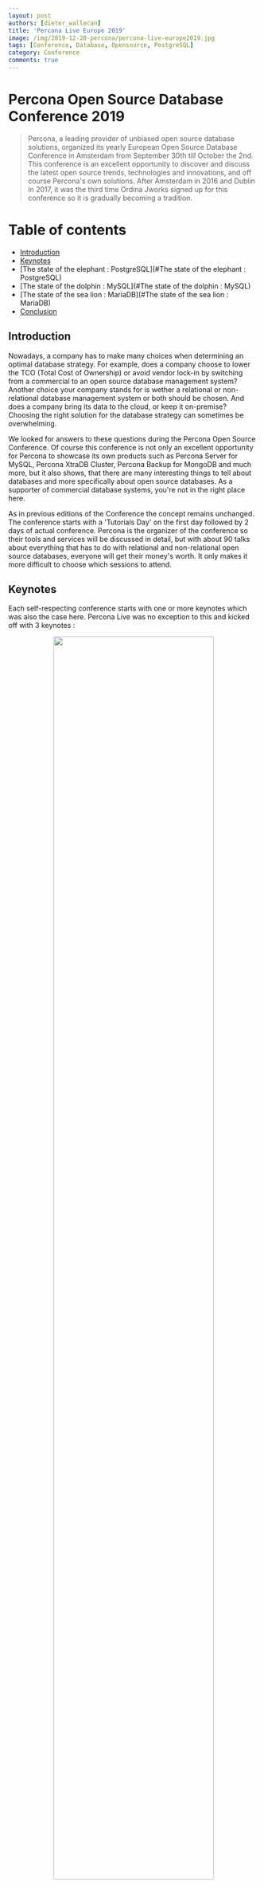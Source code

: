 ```yaml
---
layout: post
authors: [dieter_wallecan]
title: 'Percona Live Europe 2019'
image: /img/2019-12-20-percona/percona-live-europe2019.jpg
tags: [Conference, Database, Opensource, PostgreSQL]
category: Conference
comments: true
---
```


# Percona Open Source Database Conference 2019 


> Percona, a leading provider of unbiased open source database solutions, organized its yearly European Open Source Database Conference in Amsterdam from September 30th till October the 2nd. This conference is an excellent opportunity to discover and discuss the latest open source trends, technologies and innovations, and off course Percona's own solutions. After Amsterdam in 2016 and Dublin in 2017, it was the third time Ordina Jworks signed up for this conference so it is gradually becoming a tradition.


# Table of contents

* [Introduction](#Introduction)
* [Keynotes](#keynotes)
* [The state of the elephant : PostgreSQL](#The state of the elephant : PostgreSQL)
* [The state of the dolphin : MySQL](#The state of the dolphin : MySQL)
* [The state of the sea lion : MariaDB](#The state of the sea lion : MariaDB)
* [Conclusion](#conclusion)

## Introduction

Nowadays, a company has to make many choices when determining an optimal database strategy. For example, does a company choose to lower the TCO (Total Cost of Ownership) or avoid vendor lock-in by switching from a commercial to an open source database management system? Another choice your company stands for is wether a relational or non-relational database management system or both should be chosen. And does a company bring its data to the cloud, or keep it on-premise? Choosing the right solution for the database strategy can sometimes be overwhelming.

We looked for answers to these questions during the Percona Open Source Conference. Of course this conference is not only an excellent opportunity for Percona to showcase its own products such as Percona Server for MySQL, Percona XtraDB Cluster, Percona Backup for MongoDB and much more, but it also shows, that there are many interesting things to tell about databases and more specifically about open source databases. As a supporter of commercial database systems, you're not in the right place here.

As in previous editions of the Conference the concept remains unchanged.  The conference starts with a 'Tutorials Day' on the first day followed by 2 days of actual conference. Percona is the organizer of the conference so their tools and services will be discussed in detail, but with about 90 talks about everything that has to do with relational and non-relational open source databases, everyone will get their money's worth. It only makes it more difficult to choose which sessions to attend. 


## Keynotes

Each self-respecting conference starts with one or more keynotes which was also the case here. Percona Live was no exception to this and kicked off with 3 keynotes :

<div style="text-align: center;" >
  <img src="/img/2019-12-20-percona/keynote.jpg" width="80%">
</div>

<BR>

* [The state of open source databases](https://www.percona.com/sites/default/files/ple19-slides/keynotes/ple19-keynote-the-state-of-open-source-databases.pdf){:target="_blank" rel="noopener noreferrer"}
* [MySQL The state of the dolphin](https://www.percona.com/sites/default/files/ple19-slides/keynotes/mysql_pleurope_keynote_2019_v9.pdf){:target="_blank" rel="noopener noreferrer"}
* [Dynamic / Cloud Infrastructure Automation](https://www.percona.com/sites/default/files/ple19-slides/keynotes/hashicorp-deck-2019.pdf){:target="_blank" rel="noopener noreferrer"}


The first keynote was a great plea for the cloud and open source software and the benefits of both were well discussed. Also it mainly summarised the results of The Open Source Data Management Software Survey conducted by Percona in the run-up to the conference. More insights and useful information can be found in the [Open Source Data Management Software Survey](https://learn.percona.com/hubfs/Percona_Open_Source_DataManagement_Software_Survey_2019.pdf?__hstc=221416967.b5bed1057192b82e1b3e510771501218.1569922151538.1583767811856.1583848866284.9&__hssc=221416967.1.1583848866284){:target="_blank" rel="noopener noreferrer"}

To gain a good insight into how the open source database landscape is evolving, various sources such as db-engines and Stack Overflow were consulted. The graph below shows the most commonly used databases according to Stack Overflow.


<div style="text-align: center;" >
  <img src="/img/2019-12-20-percona/stackoverflow.png" width="80%">
</div>

<BR>

In these disruptive times, the popularity of open source databases is undoubtedly increasing. But how are the elephant, dolphin and sea lion currently doing? Which one is the most popular and how do they relate to each other? A small tour along the mini zoo of relational open source databases.

## The state of the elephant : PostgreSQL

 
<span class="image left"><img src="/img/2019-12-20-percona/postgreslogo.png" width="10%"></span>
 
PostgreSQL, as we know it under this name, is celebrating its 24th anniversary this year and the chart below clearly shows that its popularity is still growing. According to DB-engines that measures database popularity, PostgreSQL is now the fourth most popular database, after Oracle, MySQL and Microsoft SQL Server, and was referred to as 'Database of the year' in both 2017 and 2018. In 2019 it had to pass on this title to MySQL. The last major release, version 12, was launched the day after the Percona conference.


<div style="text-align: center;" >
  <img src="/img/2019-12-20-percona/dbengines_postgresql.png" width="80%">
</div>

<BR>
Although the focus of the conference was on MySQL, PostgreSQL was also well represented at the conference with more than 37 talks on the subject. The postgreSQL sessions carried away my preference not least because it is a popular migration target, but also because the popularity increased in the most recent years, many developers think it is the coolest database out there.


Day 1 (Tutorials) : <BR>

* <B>[PostgreSQL For Oracle and MySQL DBAs and For Beginners](https://www.percona.com/live/19/sites/default/files/slides/PostgreSQL%20Tutorial%20for%20Oracle,%20MySQL%20DBAs%20and%20Beginners.pdf){:target="_blank" rel="noopener noreferrer"}</B>

	*From a Database administrator point of view this was the most interesting training. After a 	brief overview of the different features within Postgress, the specific terminology was 	also discussed.  Within this training the necessary attention was also paid to the 	installation of PostgreSQL, the architecture, backup and partitioning within PostgreSQL.*
	
	
<div style="text-align: center;" >
  <img src="/img/2019-12-20-percona/Introduction to PostgresSQL.jpeg" width="80%">
</div>

<BR>
<BR>
<BR>	


* <B>[Introduction to PL/pgSQL Development](https://www.percona.com/live/19/sites/default/files/slides/Introduction%20to%20PL_pgSQL%20Development%20-%20FileId%20-%20187790.pdf){:target="_blank" rel="noopener noreferrer"}</B>

	*While the morning tutorial was intended for DBA's, the developers were given due attention 	in the afternoon. The standard PostgreSQL distribution includes four procedural languages, 	PL/Tcl, PL/Perl, PL/Python and PL/pgSQL. In addition, there are a number of procedural 	languages that are 	developed and maintained outside the core PostgreSQL distribution like 	PL/Java, PL/PHP, PL/Ruby and a few others. The tutorial only focussed on development in 	PL/pgSQL. Because of the many similarities between PL/pgSQL and the programming language 	of Oracle PL/SQL, this 	3 hour session was a good repetition for a developer with 	experience in PL/SQL programming. Fortunately, the differences between the two were also 	sufficiently addressed. And just 	these differences are important if you want to port an 	application from Oracle to PostgreSQL.*

Day 2 : <BR>

* <B>Why PostgreSQL is Becoming A Migration Target in Large Enterprises</B>

	*The driving reasons for migrating to PostgreSQL are not only initiated from the management    	of an organization, who is particularly interested in the lower TCO,  the no-vendor lock-in 	and the licencing policy.	Also developers, operation teams, architects all have their  	reasons to migrate from 	proprietary databases or noSQL databases to PostgreSQL.
	PostgreSQL is not only the most loved relational database among developers, it contains the 	latest SQL standards, contains many programming languages, supports JSON. Operation teams 	especially appreciate the legendary stability, the options for High Availability and the 	good backup tools. For architects, the support of procedures in PostgreSQL is very 	interesting. These are very helpful for Oracle to PostgreSQL migration. The 	interoperability and sharding capabilities are also a plus. *

* <B>Pg_catalog Unrevealed! That Part of PostgreSQL You Are Probably Underusing</B>

	*This talk was intended to review the possibilities offered by the PostgreSQL catalog. Plenty of information is available there but it is unknown to many users, and therefore unused. The speaker demonstrated how to exploit the catalog, how to send the information to other monitoring tools, and how the tables in pg_catalog are fundamentally interconnected to other topics such as performance, replication, MVCC, security, the universe and everything.*


* <B>[Join Heterogeneous Databases Using PostgreSQL Foreign Data Wrappers](https://www.percona.com/live/19/sites/default/files/slides/Join%20Heterogeneous%20Databases%20Using%20PostgreSQL%20Foreign%20Data%20Wrappers%20.pdf){:target="_blank" rel="noopener noreferrer"}</B>

   *I followed this presentation because I was especially interested in how PostgreSQL can communitcate with other databases like Oracle, MySQL, PostgreSQL itself or even NoSQL data sources like MongoDB. The feature to achieve this are Foreign Data Wrappers. Simply put, it allows you to create foreign tables in a PostgreSQL database that are proxies for some other data source. With a few examples it was shown how you can easily set up these Foreign Data Wrappers. An extensive overview of the different data wrappers that exist can be found on the [wiki](https://wiki.postgresql.org/wiki/Foreign_data_wrappers)* 


* <B>High Availability and Automatic Failover in PostgreSQL</B>

	*This talk starts with a list of replication types in PostgreSQL followed by a detailed 	understanding of some of the widely used open source tools for high availability and 	automatic failover in PostgreSQL.
	The following topics will be discussed during this talk
	How the implementation of HA differs for each type of replication available in 	PostgreSQL
	How to combine HAproxy with etcd plus a detailed explanation of the RAFT Algorithm for 	HA using Patroni.
	What is stolon, pgpool-II and repmgr and how can they be helpful.
	Some other tools admins may wish to explore.
	What are the tools and solutions that help you achieve automatic failover in AWS and 	other cloud-based environments.
	How to avoid huge data loss during failovers.*

Day 3 : <BR>

* <B>[Parted Ways with Partitioning? It’s Time to Reconsider](https://www.percona.com/sites/default/files/ple19-slides/day2-am/parted-ways-with-partitioning.pdf){:target="_blank" rel="noopener noreferrer"}</B><BR>

	*During this talk it was shown how Partitioning has evolved within the latest versions of   	PostgreSQL.* 
	
* <B>Handling Transaction ID Wraparound in PostgreSQL</B><BR>  

	*Transaction ID's in PostgreSQL are stored in a 32-bit counter. But that involves potential 	risks.  Without any form of intervention, tranaction id's could get exhausted after 2 	billion transactions. A way to deal with this is described in detail on the following 	[blog](https://info.crunchydata.com/blog/managing-transaction-id-wraparound-in-postgresql)	{:target="_blank" rel="noopener noreferrer"}*

* <B>[Top 10 Mistakes When Migrating From Oracle to PostgreSQL](https://www.percona.com/live/19/sites/default/files/slides/Top%2010%20Mistakes%20When%20Migrating%20From%20Oracle%20to%20PostgreSQL%20-%20FileId%20-%20187795.pdf){:target="_blank" rel="noopener noreferrer"}</B><BR>

	*Very interesting session that exposes a handful of grammatical differences, for which the 	functionality is the same, between both database systems. This way you learn, for example, 
	that synonyms or nulls do not exactly mean the same thing in Oracle and PostgreSQL.*

* <B>PostgreSQL Plan at Execution Time: A Quick Show</B>

	*The last lightning talk about PostgreSQL on the conference showed a look behind the scenes of Explain plan in PostgreSQL and what decisions could be made from it during the excution phase. This was demonstrated by means of a demo. *



<BR>


### Migrating to PostgreSQL

PostgreSQL has become a mature database and is known for its reliability, feature robustness, and performance. Able to handle all levels of workload with thousands of tools, extensions, connectors and community-contributed add-ons, it is a popular choice for Oracle database migration. But one of the main drivers is of course the cost, because Oracle's licensing model is often a nightmare. PostgreSQL commends itself as the World's most advanced open source relational database. 

So when the company's management has decided to migrate to PostgreSQL, is it a difficult task as Oracle DBA to make the switch? Not really. Because the fundamentals and features remain largely the same, the learning curve is not steep at all. A good starting point is the [wiki of postgress](https://wiki.postgresql.org/wiki/Oracle_to_Postgres_Conversion){:target="_blank" rel="noopener noreferrer"}. 

There are several tools on the market that can assist you in converting an Oracle database into a PostgresSQL database, but keep in mind that is no tool that can convert 100% Oracle database into PostgreSQL, some manual changes are required. Below is a list of frequently used conversion tools, but a detailed description of each tool is beyond the scope of this blogpost

* [Ora2pg : Ideal for large migration projects](http://ora2pg.darold.net){:target="_blank" rel="noopener noreferrer"}
* PostgreSQL Foreign Data Wrapper for Oracle : Ideal to move schemas and data
* Orafce : Compatibility functions
* [AWS Schema Conversion Tool](https://docs.aws.amazon.com/SchemaConversionTool/latest/userguide/CHAP_Welcome.html){:target="_blank" rel="noopener noreferrer"}

The pitfalls you often encounter as an administrator were discussed in the session ***"Top 10 Mistakes When Migrating From Oracle to PostgreSQL"***



## The state of the dolphin : MySQL





<span class="image left"><img src="/img/2019-12-20-percona/mysqllogo2.png" width="5%"></span>

In 2019 MySQL took over the torch again from PostgreSQL as Database of the year. MySQL is one of the most widely used databases in the world and, in terms of popularity, only has to accept Oracle in front of them. The latest release, release 8, was released on April 19, 2018. With no less than 250 new features it was a big leap forward from version 5.7. An overview of these new features can be found [here](https://mysqlserverteam.com/the-complete-list-of-new-features-in-mysql-8-0/){:target="_blank" rel="noopener noreferrer"}. During several sessions some of these new features were discussed in more detail.


<div style="text-align: center;" >
  <img src="/img/2019-12-20-percona/mysql.png" width="80%">
</div>

A selection of some interesting talks on MySQL :



* [How to Upgrade Like a Boss to MySQL 8.0](https://www.percona.com/sites/default/files/ple19-slides/day2-pm/how-to-upgrade-like-a-boss-to-mysql8.pdf){:target="_blank" rel="noopener noreferrer"}
* [Enhancing MySQL Security](https://www.percona.com/sites/default/files/ple19-slides/day1-pm/enhancing-mysql-security.pdf){:target="_blank" rel="noopener noreferrer"}
* [Billion Goods in Few Categories How Histograms Save a Life?](https://www.percona.com/sites/default/files/histograms_plam2019.pdf){:target="_blank" rel="noopener noreferrer"}
* [MySQL 8.0: The New Replication Features](https://www.percona.com/sites/default/files/ple19-slides/ple19-new-features-mysql-8-replication.pdf){:target="_blank" rel="noopener noreferrer"}
* [MySQL 8.0.18 latest updates : Hash join and EXPLAIN ANALYZE](https://www.percona.com/sites/default/files/ple19-slides/day1-pm/hash-join-and-explain-analyze.pdf){:target="_blank" rel="noopener noreferrer"}
* [RUNNING MYSQL IN K8S](https://www.percona.com/sites/default/files/ple19-slides/day1-pm/mysql-in-k8s.pdf){:target="_blank" rel="noopener noreferrer"}


## The state of the sea lion : MariaDB


<span class="image left"><img src="/img/2019-12-20-percona/mariadblogo.png" width="5%"></span>

From the MariaDB graph we can deduce that the popularity has risen sharply in recent years, but the rate of increase has slowed down over the past year. MariaDB has not followed the same release path as MySQL in recent years and the latest stable release of MariaDB is 10.4.

<div style="text-align: center;" >
  <img src="/img/2019-12-20-percona/mariadb.png" width="80%">
</div>

There were only a handful of sessions on Mysql's fork at the conference. But with a talk that takes a look at the query optimizer of MariaDB and another one that goes into the security setup within MariaDB, 2 very interesting topics were covered.


* [How a database optimizer gets your data, fast](https://www.percona.com/sites/default/files/ple19-slides/day2-am/how-a-database-optimizer-gets-your-data-fast.pdf){:target="_blank" rel="noopener noreferrer"}
* [MariaDB Security Features and Best Practices](https://www.percona.com/live/19/sites/default/files/slides/MariaDB%20Security%20Features%20and%20Best%20Practices%20-%20FileId%20-%20187568.pdf){:target="_blank" rel="noopener noreferrer"}


To see the full schedule of the Conference have a look here :  [Percona Live Europe Schedule](https://learn.percona.com/hubfs/Percona-Live/PerconaLiveEurope2019-Schedule.pdf){:target="_blank" rel="noopener noreferrer"}


### Useful links &amp; further reading

* [Percona site](https://www.percona.com/){:target="_blank" rel="noopener noreferrer"}
* [PostgreSQL site](https://www.postgresql.org/){:target="_blank" rel="noopener noreferrer"}

